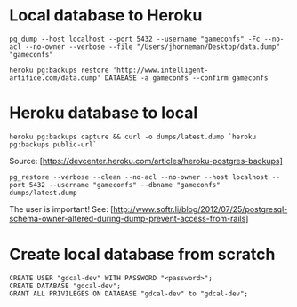 # Local database to Heroku

    pg_dump --host localhost --port 5432 --username "gameconfs" -Fc --no-acl --no-owner --verbose --file "/Users/jhorneman/Desktop/data.dump" "gameconfs"

    heroku pg:backups restore 'http://www.intelligent-artifice.com/data.dump' DATABASE -a gameconfs --confirm gameconfs

# Heroku database to local

    heroku pg:backups capture && curl -o dumps/latest.dump `heroku pg:backups public-url`

Source: [https://devcenter.heroku.com/articles/heroku-postgres-backups]

    pg_restore --verbose --clean --no-acl --no-owner --host localhost --port 5432 --username "gameconfs" --dbname "gameconfs" dumps/latest.dump

The user is important! See: [http://www.softr.li/blog/2012/07/25/postgresql-schema-owner-altered-during-dump-prevent-access-from-rails]

# Create local database from scratch

    CREATE USER "gdcal-dev" WITH PASSWORD "<password>";
    CREATE DATABASE "gdcal-dev";
    GRANT ALL PRIVILEGES ON DATABASE "gdcal-dev" to "gdcal-dev";
